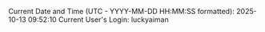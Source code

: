 Current Date and Time (UTC - YYYY-MM-DD HH:MM:SS formatted): 2025-10-13 09:52:10
Current User's Login: luckyaiman

